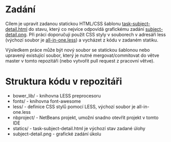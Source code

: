# Zadání

Cílem je upravit zadanou statickou HTML/CSS šablonu [task-subject-detail.html](statics/task-subject-detail.html) do stavu, který
co nejvíce odpovídá grafickému zadání [subject-detail.png](subject-detail.png). Při práci doporučuji použít CSS styly
v souborech v adresáři less (výchozí soubor je [all-in-one.less](less/all-in-one.less)) a vycházet z kódu v zadaném statiku.

Výsledkem práce může být nový soubor se statickou šablonou nebo upravený existující soubor, který je nutné mergovat/commitovat do větve 
master v tomto repozitáři (nebo vytvořit pull request z pracovní větve).

# Struktura kódu v repozitáři

 * bower_lib/ - knihovna LESS preprocesoru
 * fonts/ - knihovna font-awesome
 * less/ - definice CSS stylů pomocí LESS, výchozí soubor je all-in-one.less
 * nbproject/ - NetBeans projekt, umožní snadno otevřít projekt v tomto IDE
 * statics/ - task-subject-detail.html je výchozí stav zadané úlohy
 * subject-detail.png - grafické zadání úkolu
